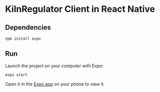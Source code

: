 # KilnRegulator Client in React Native

## Dependencies

```
npm install expo
```

## Run

Launch the project on your computer with Expo:

```
expo start
```

Open it in the [Expo app](https://expo.io) on your phone to view it.
